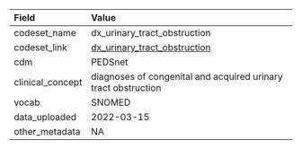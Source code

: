 |Field            |Value                                                          |
|:----------------|:--------------------------------------------------------------|
|codeset_name     |dx_urinary_tract_obstruction                                   |
|codeset_link     |[dx_urinary_tract_obstruction](https://github.com/PEDSnet/Variable-Dictionary/blob/main/condition/dx_urinary_tract_obstruction.csv)|
|cdm              |PEDSnet                                                        |
|clinical_concept |diagnoses of congenital and acquired urinary tract obstruction |
|vocab            |SNOMED                                                         |
|data_uploaded    |2022-03-15                                                     |
|other_metadata   |NA                                                             |
